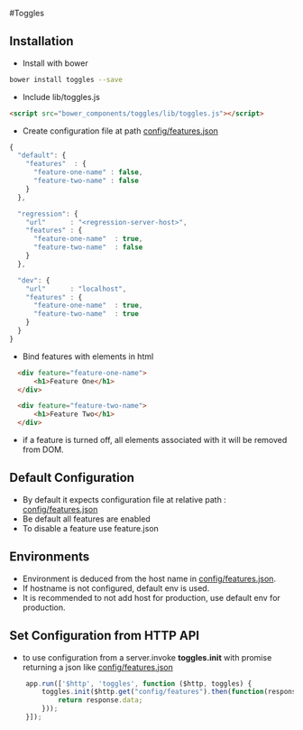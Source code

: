#Toggles

## Installation

- Install with bower
```bash
bower install toggles --save
```

- Include lib/toggles.js
```html
<script src="bower_components/toggles/lib/toggles.js"></script>
```

- Create configuration file at path [config/features.json](https://raw.githubusercontent.com/nishants/toggles/master/demo/config/features.json)
```javascript
{
  "default": {
    "features"  : {
      "feature-one-name" : false,
      "feature-two-name" : false
    }
  },

  "regression": {
    "url"      : "<regression-server-host>",
    "features" : {
      "feature-one-name"  : true,
      "feature-two-name"  : false
    }
  },

  "dev": {
    "url"      : "localhost",
    "features" : {
      "feature-one-name"  : true,
      "feature-two-name"  : true
    }
  }
}
```

- Bind features with elements in html
```html
  <div feature="feature-one-name">
      <h1>Feature One</h1>
  </div>

  <div feature="feature-two-name">
      <h1>Feature Two</h1>
  </div>
```

- if a feature is turned off, all elements associated with it will be removed from DOM.


## Default Configuration
- By default it expects configuration file at relative path : [config/features.json](https://raw.githubusercontent.com/nishants/toggles/master/demo/config/features.json)
- Be default all features are enabled
- To disable a feature use feature.json


## Environments
- Environment is deduced from the host name in [config/features.json](https://raw.githubusercontent.com/nishants/toggles/master/demo/config/features.json).
- If hostname is not configured, default env is used.
- It is recommended to not add host for production, use default env for production.

## Set Configuration from HTTP API
- to use configuration from a server.invoke **toggles.init** with promise returning a json like [config/features.json](https://raw.githubusercontent.com/nishants/toggles/master/demo/config/features.json)
```javascript
    app.run(['$http', 'toggles', function ($http, toggles) {
        toggles.init($http.get("config/features").then(function(response){
            return response.data;
        }));
    }]);
```